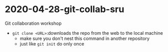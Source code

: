 # 2020-04-28-git-collab-sru
Git collaboration workshop

- `git clone <URL>`:downloads the repo from the web to the local machine
   - make sure you don't nest this command in another repository
   - just like `git init` do only once
